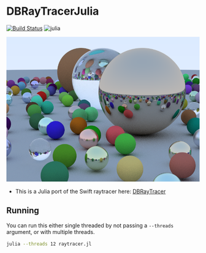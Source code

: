 # DBRayTracerJulia

[![Build Status](https://dev.azure.com/danielbeard0/danielbeard0/_apis/build/status/daniel-beard.DBRayTracerJulia)](https://dev.azure.com/danielbeard0/danielbeard0/_build/latest?definitionId=2) ![julia](https://img.shields.io/badge/julia-1.5-brightgreen.svg)

![Image](output.png)

- This is a Julia port of the Swift raytracer here: [DBRayTracer](https://github.com/daniel-beard/DBRaytracer)

## Running

You can run this either single threaded by not passing a `--threads` argument, or with multiple threads.

```bash
julia --threads 12 raytracer.jl
```

